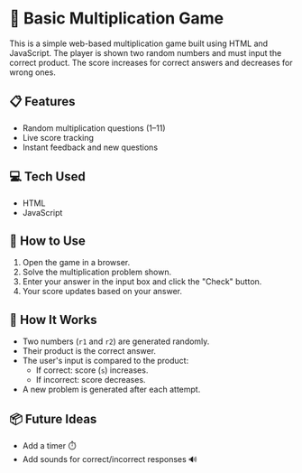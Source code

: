 # 🧮 Basic Multiplication Game

This is a simple web-based multiplication game built using HTML and JavaScript. The player is shown two random numbers and must input the correct product. The score increases for correct answers and decreases for wrong ones.

## 📋 Features

- Random multiplication questions (1–11)
- Live score tracking
- Instant feedback and new questions

## 💻 Tech Used

- HTML
- JavaScript

## 🚀 How to Use

1. Open the game in a browser.
2. Solve the multiplication problem shown.
3. Enter your answer in the input box and click the "Check" button.
4. Your score updates based on your answer.

## 🧠 How It Works

- Two numbers (`r1` and `r2`) are generated randomly.
- Their product is the correct answer.
- The user's input is compared to the product:
  - If correct: score (`s`) increases.
  - If incorrect: score decreases.
- A new problem is generated after each attempt.

## 📦 Future Ideas

- Add a timer ⏱️
- Add sounds for correct/incorrect responses 🔊
